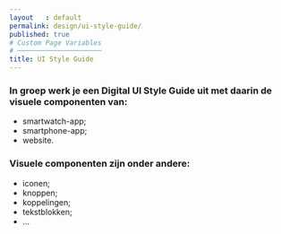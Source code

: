 ```yaml
---
layout   : default
permalink: design/ui-style-guide/
published: true
# Custom Page Variables
# ─────────────────────
title: UI Style Guide
---
```


### In groep werk je een Digital UI Style Guide uit met daarin de visuele componenten van:
 - smartwatch-app;
 - smartphone-app;
 - website.

### Visuele componenten zijn onder andere:
 - iconen;
 - knoppen;
 - koppelingen;
 - tekstblokken;
 - …